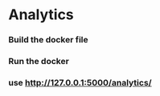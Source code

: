 # Analytics 
### Build the docker file
### Run the docker
### use http://127.0.0.1:5000/analytics/<brandname>
